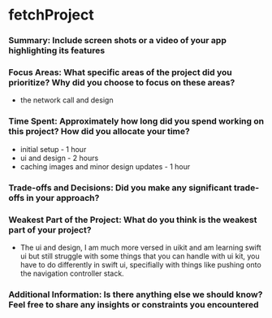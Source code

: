 # fetchProject

### Summary: Include screen shots or a video of your app highlighting its features

### Focus Areas: What specific areas of the project did you prioritize? Why did you choose to focus on these areas?

- the network call and design 

### Time Spent: Approximately how long did you spend working on this project? How did you allocate your time?

- initial setup - 1 hour
- ui and design - 2 hours
- caching images and minor design updates - 1 hour

### Trade-offs and Decisions: Did you make any significant trade-offs in your approach?

### Weakest Part of the Project: What do you think is the weakest part of your project?

- The ui and design, I am much more versed in uikit and am learning swift ui but still struggle with some things that you can handle with ui kit, you have to do differently in swift ui, specifially with things like pushing onto the navigation controller stack.

### Additional Information: Is there anything else we should know? Feel free to share any insights or constraints you encountered
